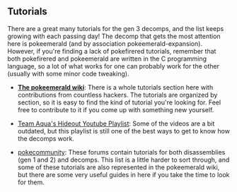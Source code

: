 ## Tutorials
There are a great many tutorials for the gen 3 decomps, and the list keeps growing with each passing day! The decomp that gets the most attention here is pokeemerald (and by association pokeemerald-expansion). However, if you're finding a lack of pokefirered tutorials, remember that both pokefirered and pokeemerald are written in the C programming language, so a lot of what works for one can probably work for the other (usually with some minor code tweaking).

* [**The pokeemerald wiki**](https://github.com/pret/pokeemerald/wiki): There is a whole tutorials section here with contributions from countless hackers. The tutorials are organized by section, so it is easy to find the kind of tutorial you're looking for. Feel free to contribute to it if you come up with something new yourself.

* [Team Aqua's Hideout Youtube Playlist](https://www.youtube.com/playlist?list=PLLNv9Lq6kDmTIYfN5NvgQRvfOHTOXl0uU): Some of the videos are a bit outdated, but this playlist is still one of the best ways to get to know how the decomps work.

* [pokecommunity](https://www.pokecommunity.com/forums/decomp-disassembly-tutorials.475/): These forums contain tutorials for both disassemblies (gen 1 and 2) and decomps. This list is a little harder to sort through, and some of these tutorials are also represented in the pokeemerald wiki, but there are some very useful guides in here if you take the time to look for them.
